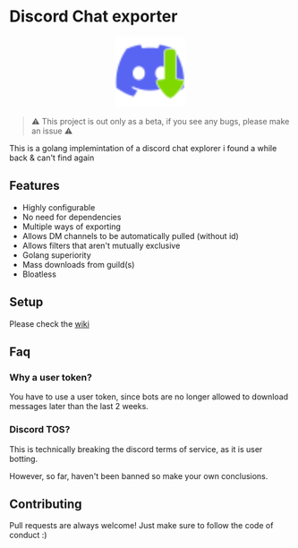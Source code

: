 # Discord Chat exporter

<p align="center">
    <img src="logo-m.svg" width="25%">
</p>

> :warning: This project is out only as a beta, if you see any bugs, please make an issue :warning:

This is a golang implemintation of a discord chat explorer i found a while back & can't find again

## Features

- Highly configurable 
- No need for dependencies
- Multiple ways of exporting
- Allows DM channels to be automatically pulled (without id)
- Allows filters that aren't mutually exclusive
- Golang superiority
- Mass downloads from guild(s)
- Bloatless 

## Setup

Please check the [wiki](https://github.com/ShadiestGoat/DiscordChatExporter/wiki/Setup)

## Faq

### Why a user token?

You have to use a user token, since bots are no longer allowed to download messages later than the last 2 weeks. 

### Discord TOS?

This is technically breaking the discord terms of service, as it is user botting. 

However, so far, haven't been banned so make your own conclusions.

## Contributing

Pull requests are always welcome! Just make sure to follow the code of conduct :)
